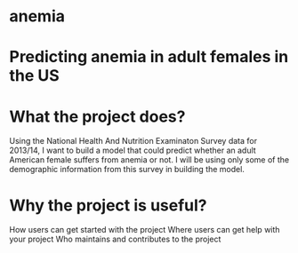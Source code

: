 # anemia
Predicting anemia in adult females in the US
============================================
# What the project does? 
Using the National Health And Nutrition Examinaton Survey data for 2013/14, I want to build a model that could predict whether an adult American female suffers from anemia or not. I will be using only some of the demographic information from this survey in building the model. 

# Why the project is useful?
How users can get started with the project
Where users can get help with your project
Who maintains and contributes to the project

